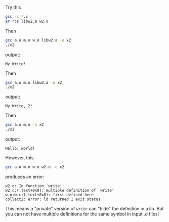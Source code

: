 Try this

```bash
gcc -c *.c
ar rcs libw2.a w2.o
```

Then

```bash
gcc a.o m.o w.o libw2.a -o x2
./x2
```
output:

```
My Write!
```

Then

```bash
gcc a.o m.o libw2.a -o x2
./x2
```
output:

```
My Write, 2!
```

Then

```bash
gcc a.o m.o -o x2
./x2
```

output:

```
Hello, world!
```

However, this

```bash
gcc a.o m.o w.o w2.o -o x2
```

produces an error:

```
w2.o: In function `write':
w2.c:(.text+0x0): multiple definition of `write'
w.o:w.c:(.text+0x0): first defined here
collect2: error: ld returned 1 exit status
```

This means a "private" version of `write` can "hide" the definition in a lib. But you can not have multiple definitions for the same symbol in input .o files!
